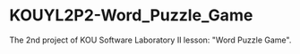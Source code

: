 # KOUYL2P2-Word_Puzzle_Game
 The 2nd project of KOU Software Laboratory II lesson: "Word Puzzle Game". 
